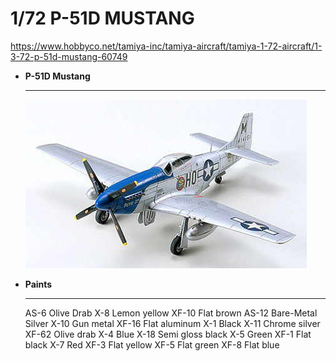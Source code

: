 # 1/72 P-51D MUSTANG

https://www.hobbyco.net/tamiya-inc/tamiya-aircraft/tamiya-1-72-aircraft/1-3-72-p-51d-mustang-60749




<div class="grid cards" markdown>

-   __P-51D Mustang__

    ---
    ![P-51D Mustang](../../assets/images/213_rn.jpg)


-   __Paints__

    ---
    AS-6 Olive Drab
    X-8 Lemon yellow
    XF-10 Flat brown
    AS-12 Bare-Metal Silver
    X-10 Gun metal
    XF-16 Flat aluminum
    X-1 Black
    X-11 Chrome silver
    XF-62 Olive drab
    X-4 Blue
    X-18 Semi gloss black
    X-5 Green
    XF-1 Flat black
    X-7 Red
    XF-3 Flat yellow
    XF-5 Flat green
    XF-8 Flat blue

</div>




